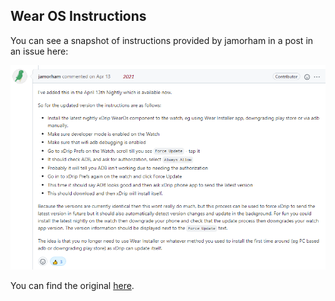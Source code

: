 ## Wear OS Instructions  
  
You can see a snapshot of instructions provided by jamorham in a post in an issue here:  
  
![](./images/WearOS_Instructions.png)  
  
You can find the original [here](https://github.com/NightscoutFoundation/xDrip/issues/1648#issuecomment-818600901).  
